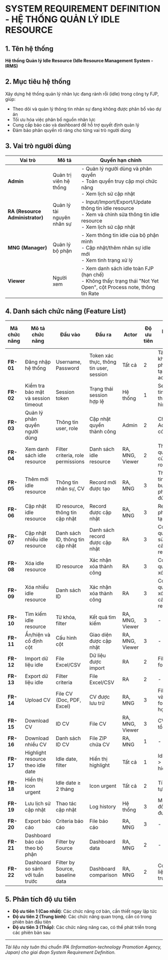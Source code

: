 # SYSTEM REQUIREMENT DEFINITION - HỆ THỐNG QUẢN LÝ IDLE RESOURCE

## 1. Tên hệ thống
**Hệ thống Quản lý Idle Resource (Idle Resource Management System - IRMS)**

## 2. Mục tiêu hệ thống
Xây dựng hệ thống quản lý nhân lực đang rảnh rỗi (idle) trong công ty FJP, giúp:
- Theo dõi và quản lý thông tin nhân sự đang không được phân bổ vào dự án
- Tối ưu hóa việc phân bổ nguồn nhân lực
- Cung cấp báo cáo và dashboard để hỗ trợ quyết định quản lý
- Đảm bảo phân quyền rõ ràng cho từng vai trò người dùng

## 3. Vai trò người dùng

| Vai trò | Mô tả | Quyền hạn chính |
|---------|-------|----------------|
| **Admin** | Quản trị viên hệ thống | - Quản lý người dùng và phân quyền<br>- Toàn quyền truy cập mọi chức năng<br>- Xem lịch sử cập nhật |
| **RA (Resource Administrator)** | Quản lý tài nguyên nhân sự | - Input/Import/Export/Update thông tin idle resource<br>- Xem và chỉnh sửa thông tin idle resource<br>- Xem lịch sử cập nhật |
| **MNG (Manager)** | Quản lý bộ phận | - Xem thông tin idle của bộ phận mình<br>- Cập nhật/thêm nhân sự idle mới<br>- Xem tình trạng xử lý |
| **Viewer** | Người xem | - Xem danh sách idle toàn FJP (hạn chế)<br>- Không thấy: trạng thái "Not Yet Open", cột Process note, thông tin Rate |

## 4. Danh sách chức năng (Feature List)

| Mã chức năng | Mô tả chức năng | Đầu vào | Đầu ra | Actor | Độ ưu tiên | Ràng buộc/Điều kiện |
|--------------|-----------------|---------|--------|-------|------------|---------------------|
| **FR-01** | Đăng nhập hệ thống | Username, Password | Token xác thực, thông tin user, session | Tất cả | 2 | Tài khoản phải tồn tại và active |
| **FR-02** | Kiểm tra bảo mật và session timeout | Session token | Trạng thái session hợp lệ | Hệ thống | 1 | Session timeout theo cấu hình |
| **FR-03** | Quản lý phân quyền người dùng | Thông tin user, role | Cập nhật quyền thành công | Admin | 2 | Chỉ Admin có quyền |
| **FR-04** | Xem danh sách idle resource | Filter criteria, role permissions | Danh sách idle resource | RA, MNG, Viewer | 2 | Theo quyền của từng role |
| **FR-05** | Thêm mới idle resource | Thông tin nhân sự, CV | Record mới được tạo | RA, MNG | 3 | Thông tin bắt buộc phải đầy đủ |
| **FR-06** | Cập nhật idle resource | ID resource, thông tin cập nhật | Record được cập nhật | RA, MNG | 3 | Resource phải tồn tại |
| **FR-07** | Cập nhật nhiều idle resource | Danh sách ID, thông tin cập nhật | Danh sách record được cập nhật | RA | 3 | Có quyền sửa tất cả record |
| **FR-08** | Xóa idle resource | ID resource | Xác nhận xóa thành công | RA | 3 | Có quyền xóa |
| **FR-09** | Xóa nhiều idle resource | Danh sách ID | Xác nhận xóa thành công | RA | 3 | Có quyền xóa tất cả record |
| **FR-10** | Tìm kiếm idle resource | Từ khóa, filter | Kết quả tìm kiếm | RA, MNG, Viewer | 3 | - |
| **FR-11** | Ẩn/hiện và cố định cột | Cấu hình cột | Giao diện được cập nhật | RA, MNG, Viewer | 3 | - |
| **FR-12** | Import dữ liệu idle | File Excel/CSV | Dữ liệu được import | RA | 2 | File đúng format |
| **FR-13** | Export dữ liệu idle | Filter criteria | File Excel/CSV | RA | 2 | - |
| **FR-14** | Upload CV | File CV (Doc, PDF, Excel) | CV được lưu trữ | RA, MNG | 3 | File size và format hợp lệ |
| **FR-15** | Download CV | ID CV | File CV | RA, MNG, Viewer | 3 | CV phải tồn tại |
| **FR-16** | Download nhiều CV | Danh sách ID CV | File ZIP chứa CV | RA, MNG | 1 | - |
| **FR-17** | Highlight resource theo idle date | Idle date, filter | Hiển thị highlight | Tất cả | 1 | Idle date > ngày hiện tại |
| **FR-18** | Hiển thị icon urgent | Idle date ≥ 2 tháng | Icon urgent | Tất cả | 2 | Tính toán tự động |
| **FR-19** | Lưu lịch sử cập nhật | Thao tác cập nhật | Log history | Hệ thống | 3 | Mọi thay đổi đều được log |
| **FR-20** | Export báo cáo | Criteria báo cáo | File báo cáo | RA, MNG | 3 | - |
| **FR-21** | Dashboard báo cáo theo bộ phận | Filter by Source | Dashboard data | RA, MNG | 2 | - |
| **FR-22** | Dashboard so sánh với tuần trước | Filter by Source, baseline data | Dashboard comparison | RA, MNG | 2 | Có dữ liệu tuần trước |

## 5. Phân tích độ ưu tiên
- **Độ ưu tiên 1 (Cao nhất)**: Các chức năng cơ bản, cần thiết ngay lập tức
- **Độ ưu tiên 2 (Trung bình)**: Các chức năng quan trọng, cần có trong phiên bản đầu tiên  
- **Độ ưu tiên 3 (Thấp)**: Các chức năng nâng cao, có thể phát triển trong các phiên bản sau

---
*Tài liệu này tuân thủ chuẩn IPA (Information-technology Promotion Agency, Japan) cho giai đoạn System Requirement Definition.*
